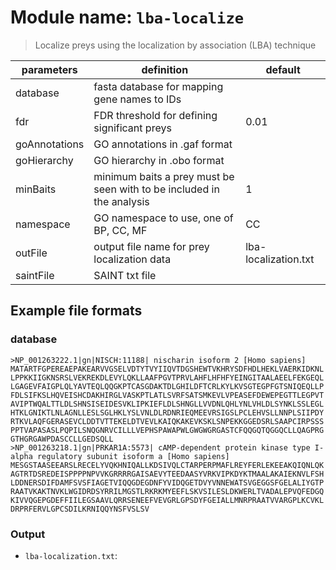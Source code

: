 # Module name: `lba-localize`

> Localize preys using the localization by association (LBA) technique

| parameters | definition | default |
|------------|------------|---------|
| database | fasta database for mapping gene names to IDs | |
| fdr | FDR threshold for defining significant preys | 0.01 |
| goAnnotations | GO annotations in .gaf format | |
| goHierarchy | GO hierarchy in .obo format | |
| minBaits | minimum baits a prey must be seen with to be included in the analysis | 1 |
| namespace | GO namespace to use, one of BP, CC, MF | CC |
| outFile | output file name for prey localization data | lba-localization.txt |
| saintFile | SAINT txt file | |

## Example file formats

### database
```
>NP_001263222.1|gn|NISCH:11188| nischarin isoform 2 [Homo sapiens]
MATARTFGPEREAEPAKEARVVGSELVDTYTVYIIQVTDGSHEWTVKHRYSDFHDLHEKLVAERKIDKNL
LPPKKIIGKNSRSLVEKREKDLEVYLQKLLAAFPGVTPRVLAHFLHFHFYEINGITAALAEELFEKGEQL
LGAGEVFAIGPLQLYAVTEQLQQGKPTCASGDAKTDLGHILDFTCRLKYLKVSGTEGPFGTSNIQEQLLP
FDLSIFKSLHQVEISHCDAKHIRGLVASKPTLATLSVRFSATSMKEVLVPEASEFDEWEPEGTTLEGPVT
AVIPTWQALTTLDLSHNSISEIDESVKLIPKIEFLDLSHNGLLVVDNLQHLYNLVHLDLSYNKLSSLEGL
HTKLGNIKTLNLAGNLLESLSGLHKLYSLVNLDLRDNRIEQMEEVRSIGSLPCLEHVSLLNNPLSIIPDY
RTKVLAQFGERASEVCLDDTVTTEKELDTVEVLKAIQKAKEVKSKLSNPEKKGGEDSRLSAAPCIRPSSS
PPTVAPASASLPQPILSNQGNRVCILLLVEPHSPAWAPWLGWGWGRGASTCFQQGQTQGGQCLLQAGPRG
GTHGRGAWPDASCCLLGEDSQLL
>NP_001263218.1|gn|PRKAR1A:5573| cAMP-dependent protein kinase type I-alpha regulatory subunit isoform a [Homo sapiens]
MESGSTAASEEARSLRECELYVQKHNIQALLKDSIVQLCTARPERPMAFLREYFERLEKEEAKQIQNLQK
AGTRTDSREDEISPPPPNPVVKGRRRRGAISAEVYTEEDAASYVRKVIPKDYKTMAALAKAIEKNVLFSH
LDDNERSDIFDAMFSVSFIAGETVIQQGDEGDNFYVIDQGETDVYVNNEWATSVGEGGSFGELALIYGTP
RAATVKAKTNVKLWGIDRDSYRRILMGSTLRKRKMYEEFLSKVSILESLDKWERLTVADALEPVQFEDGQ
KIVVQGEPGDEFFIILEGSAAVLQRRSENEEFVEVGRLGPSDYFGEIALLMNRPRAATVVARGPLKCVKL
DRPRFERVLGPCSDILKRNIQQYNSFVSLSV
```

### Output
* `lba-localization.txt`: